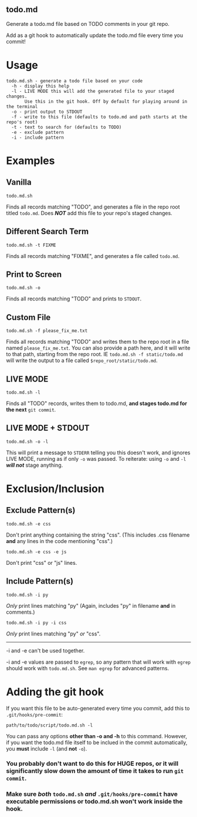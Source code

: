 todo.md
-------

Generate a todo.md file based on TODO comments in your git repo.

Add as a git hook to automatically update the todo.md file every time you
commit!

Usage
=====

    todo.md.sh - generate a todo file based on your code
      -h - display this help
      -l - LIVE MODE this will add the generated file to your staged changes.
           Use this in the git hook. Off by default for playing around in the terminal
      -o - print output to STDOUT
      -f - write to this file (defaults to todo.md and path starts at the repo's root)
      -t - text to search for (defaults to TODO)
      -e - exclude pattern
      -i - include pattern

Examples
========

## Vanilla
	todo.md.sh
Finds all records matching "TODO", and generates a file in the repo root titled
``todo.md``. Does ***NOT*** add this file to your repo's staged changes.

## Different Search Term
	todo.md.sh -t FIXME
Finds all records matching "FIXME", and generates a file called ``todo.md``.

## Print to Screen
	todo.md.sh -o
Finds all records matching "TODO" and prints to ``STDOUT``.

## Custom File
	todo.md.sh -f please_fix_me.txt
Finds all records matching "TODO" and writes them to the repo root in a file
named ``please_fix_me.txt``. You can also provide a path here, and it will write
to that path, starting from the repo root. IE ``todo.md.sh -f static/todo.md``
will write the output to a file called ``$repo_root/static/todo.md``.

## LIVE MODE
	todo.md.sh -l
Finds all "TODO" records, writes them to todo.md, **and stages todo.md for the
next** ``git commit``.

## LIVE MODE + STDOUT
	todo.md.sh -o -l
This will print a message to ``STDERR`` telling you this doesn't work, and
ignores LIVE MODE, running as if only ``-o`` was passed. To reiterate: using
``-o`` and ``-l`` ***will not*** stage anything.

Exclusion/Inclusion
===================
## Exclude Pattern(s)
    todo.md.sh -e css
Don't print anything containing the string "css". (This includes .css filename
**and** any lines in the code mentioning "css".)

    todo.md.sh -e css -e js
Don't print "css" or "js" lines.

## Include Pattern(s)
    todo.md.sh -i py
*Only* print lines matching "py" (Again, includes "py" in filename **and** in
comments.)

    todo.md.sh -i py -i css
*Only* print lines matching "py" *or* "css".

---

-i and -e can't be used together.

-i and -e values are passed to ``egrep``, so any pattern that will work with
``egrep`` should work with ``todo.md.sh``. See ``man egrep`` for advanced
patterns.

Adding the git hook
===================

If you want this file to be auto-generated every time you commit, add this to
``.git/hooks/pre-commit``:

	path/to/todo/script/todo.md.sh -l

You can pass any options **other than -o and -h** to this command. However, if
you want the todo.md file itself to be inclued in the commit automatically, you
**must** include ``-l`` (and **not** ``-o``).

### You probably don't want to do this for HUGE repos, or it will significantly slow down the amount of time it takes to run ``git commit``.

### Make sure ***both*** ``todo.md.sh`` ***and*** ``.git/hooks/pre-commit`` have executable permissions or todo.md.sh won't work inside the hook.
